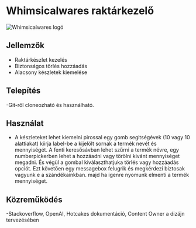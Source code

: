 # Whimsicalwares raktárkezelő

![Whimsicalwares logó]([https://via.placeholder.com/200x100](http://20.234.113.211:8094//Portals/0/logo_zold.png?ver=3bnLbQoQzy01AXn4G1vUyg%3d%3d))


## Jellemzők

- Raktárkészlet kezelés
- Biztonságos törlés hozzáadás
- Alacsony készletek kiemelése

## Telepítés

-Git-ről cloneozható és használható.
## Használat

- A készleteket lehet kiemelni pirossal egy gomb segitségévek (10 vagy 10 alattiakat) kiirja label-be a kijelölt sornak a termék nevét és mennyiségét. A fenti keresősávban lehet szűrni a termék névre, egy numberpickerben lehet a hozzáadni vagy törölni kivánt mennyiséget megadni. És végül a gombal kiválaszthatjuka törlés vagy hozzáadás opciót. Ezt követően egy messagebox felugrik és megkérdezi biztosak vagyunk e a szándékainkban. majd ha igenre nyomunk elmenti a termék mennyiséget.

## Közreműködés

-Stackoverflow, OpenAI, Hotcakes dokumentáció, Content Owner a dizájn tervezésében
